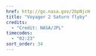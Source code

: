```yaml
---
href: http://go.nasa.gov/2bpNjcH
title: "Voyager 2 Saturn flyby"
credits:
  - "Credit: NASA/JPL"
timecodes:
  - "02:23"
sort_order: 34
---
```

